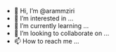 
- 👋 Hi, I’m @arammziri
- 👀 I’m interested in ...
- 🌱 I’m currently learning ...
- 💞️ I’m looking to collaborate on ...
- 📫 How to reach me ...

<!---
arammziri/arammziri is a ✨ special ✨ repository because its `README.md` (this file) appears on your GitHub profile.
You can click the Preview link to take a look at your changes.
--->
